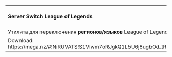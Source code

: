 <table>
  <tbody>
    <tr><td><h4>Server Switch League of Legends</h4></td>
      <td><img width=60 height=60 src="https://raw.githubusercontent.com/krot777/SS-LoL/master/images/Icon.ico"></td>
       <tr> </tr>
    <td>Утилита для переключения <b>регионов/языков</b> League of Legends.<br></td>
 <td><img width=33% height=20% src="https://i4.imageban.ru/out/2019/04/02/442b0e067c75bf7fa31ab65f9ace8106.png"></td>
     <tr> </tr>
     <td>Download: 
  https://mega.nz/#!NiRUVATS!S1Vlwm7oRJgkQ1L5U6j8ugbOd_tR92Zhj4TIX4a8MhA</td>
 </tbody>

<table>
  <tbody>
    <tr>

  </tbody>
</table> 
